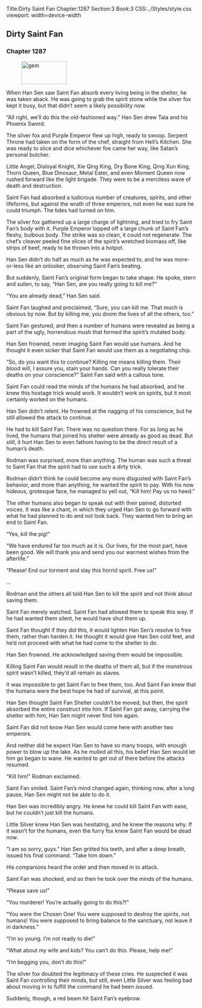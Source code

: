 Title:Dirty Saint Fan 
Chapter:1287 
Section:3 
Book:3 
CSS:../Styles/style.css 
viewport: width=device-width
  
## Dirty Saint Fan
### Chapter 1287 
<figure>
	<img src="../Images/gem.gif" alt="gem" id="gem" width="120" height="60" />
</figure>
  

  
  When Han Sen saw Saint Fan absorb every living being in the shelter, he was taken aback. He was going to grab the spirit stone while the silver fox kept it busy, but that didn’t seem a likely possibility now.

“All right, we’ll do this the old-fashioned way.” Han Sen drew Taia and his Phoenix Sword.

The silver fox and Purple Emperor flew up high, ready to swoop. Serpent Throne had taken on the form of the chef, straight from Hell’s Kitchen. She was ready to slice and dice whichever foe came her way, like Satan’s personal butcher.

Little Angel, Disloyal Knight, Xie Qing King, Dry Bone King, Qing Xun King, Thorn Queen, Blue Dinosaur, Metal Eater, and even Moment Queen now rushed forward like the light brigade. They were to be a merciless wave of death and destruction.

Saint Fan had absorbed a ludicrous number of creatures, spirits, and other lifeforms, but against the wrath of three emperors, not even he was sure he could triumph. The tides had turned on him.

The silver fox gathered up a large charge of lightning, and tried to fry Saint Fan’s body with it. Purple Emperor lopped off a large chunk of Saint Fan’s fleshy, bulbous body. The strike was so clean, it could not regenerate. The chef’s cleaver peeled fine slices of the spirit’s wretched biomass off, like strips of beef, ready to be thrown into a hotpot.

Han Sen didn’t do half as much as he was expected to, and he was more-or-less like an onlooker, observing Saint Fan’s beating.

But suddenly, Saint Fan’s original form began to take shape. He spoke, stern and sullen, to say, “Han Sen, are you really going to kill me?”

“You are already dead,” Han Sen said.

Saint Fan laughed and proclaimed, “Sure, you can kill me. That much is obvious by now. But by killing me, you doom the lives of all the others, too.”

Saint Fan gestured, and then a number of humans were revealed as being a part of the ugly, horrendous mush that formed the spirit’s mutated body.

Han Sen frowned, never imaging Saint Fan would use humans. And he thought it even sicker that Saint Fan would use them as a negotiating chip.

“So, do you want this to continue? Killing me means killing them. Their blood will, I assure you, stain your hands. Can you really tolerate their deaths on your conscience?” Saint Fan said with a callous tone.

Saint Fan could read the minds of the humans he had absorbed, and he knew this hostage trick would work. It wouldn’t work on spirits, but it most certainly worked on the humans.

Han Sen didn’t relent. He frowned at the nagging of his conscience, but he still allowed the attack to continue.

He had to kill Saint Fan. There was no question there. For as long as he lived, the humans that joined his shelter were already as good as dead. But still, it hurt Han Sen to even fathom having to be the direct result of a human’s death.

Rodman was surprised, more than anything. The human was such a threat to Saint Fan that the spirit had to use such a dirty trick.

Rodman didn’t think he could become any more disgusted with Saint Fan’s behavior, and more than anything, he wanted the spirit to pay. With his now hideous, grotesque face, he managed to yell out, “Kill him! Pay us no heed.”

The other humans also began to speak out with their pained, distorted voices. It was like a chant, in which they urged Han Sen to go forward with what he had planned to do and not look back. They wanted him to bring an end to Saint Fan.

“Yes, kill the pig!”

“We have endured far too much as it is. Our lives, for the most part, have been good. We will thank you and send you our warmest wishes from the afterlife.”

“Please! End our torment and slay this horrid spirit. Free us!”

…

Rodman and the others all told Han Sen to kill the spirit and not think about saving them.

Saint Fan merely watched. Saint Fan had allowed them to speak this way. If he had wanted them silent, he would have shut them up.

Saint Fan thought if they did this, it would lighten Han Sen’s resolve to free them, rather than harden it. He thought it would give Han Sen cold feet, and he’d not proceed with what he had come to the shelter to do.

Han Sen frowned. He acknowledged saving them would be impossible.

Killing Saint Fan would result in the deaths of them all, but if the monstrous spirit wasn’t killed, they’d all remain as slaves.

It was impossible to get Saint Fan to free them, too. And Saint Fan knew that the humans were the best hope he had of survival, at this point.

Han Sen thought Saint Fan Shelter couldn’t be moved, but then, the spirit absorbed the entire construct into him. If Saint Fan got away, carrying the shelter with him, Han Sen might never find him again.

Saint Fan did not know Han Sen would come here with another two emperors.

And neither did he expect Han Sen to have so many troops, with enough power to blow up the lake. As he mulled all this, his belief Han Sen would let him go began to wane. He wanted to get out of there before the attacks resumed.

“Kill him!” Rodman exclaimed.

Saint Fan smiled. Saint Fan’s mind changed again, thinking now, after a long pause, Han Sen might not be able to do it.

Han Sen was incredibly angry. He knew he could kill Saint Fan with ease, but he couldn’t just kill the humans.

Little Silver knew Han Sen was hesitating, and he knew the reasons why. If it wasn’t for the humans, even the furry fox knew Saint Fan would be dead now.

“I am so sorry, guys.” Han Sen gritted his teeth, and after a deep breath, issued his final command. “Take him down.”

His companions heard the order and then moved in to attack.

Saint Fan was shocked, and so then he took over the minds of the humans.

“Please save us!”

“You murderer! You’re actually going to do this?!”

“You were the Chosen One! You were supposed to destroy the spirits, not humans! You were supposed to bring balance to the sanctuary, not leave it in darkness.”

“I’m so young. I’m not ready to die!”

“What about my wife and kids? You can’t do this. Please, help me!”

“I’m begging you, don’t do this!”

The silver fox doubted the legitimacy of these cries. He suspected it was Saint Fan controlling their minds, but still, even Little Silver was feeling bad about moving in to fulfill the command he had been issued.

Suddenly, though, a red beam hit Saint Fan’s eyebrow.
